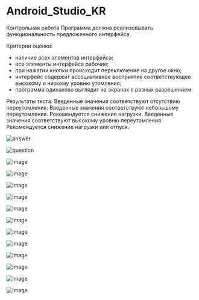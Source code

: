 # Android_Studio_KR
Контрольная работа
Программа должна реализовывать функциональность предложенного интерфейса.

Критерии оценки:
- наличие всех элементов интерфейса;
- все элементы интерфейса рабочие;
- при нажатии кнопки происходит переключение на другое окно;
- интерфейс содержит ассоциативное восприятие соответствующее высокому и низкому
уровню утомления;
- программа одинаково выглядит на экранах с разных разрешением.

Результаты теста:
Введенные значения соответствуют отсутствию переутомления.
Введенные значения соответствуют небольшому переутомления. Рекомендуется снижение нагрузки.
Введенные значения соответствуют высокому уровню переутомления. Рекомендуется снижение нагрузки или отпуск.

![answer](https://user-images.githubusercontent.com/92590831/138539475-133b446b-1a32-4b87-8f58-e742d4117b40.gif)


![question](https://user-images.githubusercontent.com/92590831/138539479-79325aae-0306-4b1c-bfb0-8cf679fcb2d4.gif)

![image](https://user-images.githubusercontent.com/92590831/138539507-faf46cbc-34fe-4083-91c9-f3ed265abcd8.png)

![image](https://user-images.githubusercontent.com/92590831/138539510-80518808-819d-41d5-bdf9-fb622ce7f132.png)

![image](https://user-images.githubusercontent.com/92590831/138539514-9a58a3a2-2e42-4504-a01d-8f33dc551ca4.png)

![image](https://user-images.githubusercontent.com/92590831/138539515-25320115-f4ef-4fd7-98c7-f6be3f75fd9d.png)

![image](https://user-images.githubusercontent.com/92590831/138539520-7fdf2962-d010-4fa5-be8e-6cf658c376f2.png)

![image](https://user-images.githubusercontent.com/92590831/138539525-3122c8cb-b118-40d4-bebc-13edb8bc14c3.png)

![image](https://user-images.githubusercontent.com/92590831/138539529-1da8e838-12e0-4897-95c0-f11e38ca96c9.png)

![image](https://user-images.githubusercontent.com/92590831/138539622-b57db3ee-0eac-4982-a02b-605c5b636cd6.png)

![image](https://user-images.githubusercontent.com/92590831/138539538-d466e3c4-31e7-4ad6-8868-a2f70450805b.png)

![image](https://user-images.githubusercontent.com/92590831/138539587-cf132d58-6708-46f0-9a4d-142f78277c1e.png)

![image](https://user-images.githubusercontent.com/92590831/138539543-29111423-4644-4595-bf38-aeac0ff32101.png)

![image](https://user-images.githubusercontent.com/92590831/138539557-27731bf3-5502-4cb4-ae30-4848ce46d4a6.png)

